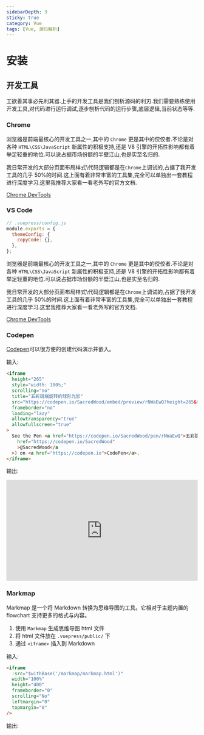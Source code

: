 ```yaml
---
sidebarDepth: 3
sticky: true
category: Vue
tags: [Vue, 源码解析]
---
```


# 安装


## 开发工具

工欲善其事必先利其器.上手的开发工具是我们刨析源码的利刃.我们需要熟练使用开发工具,对代码进行运行调试,逐步刨析代码的运行步骤,底层逻辑,当前状态等等.

### Chrome

浏览器是前端最核心的开发工具之一,其中的 `Chrome` 更是其中的佼佼者.不论是对各种 `HTML\CSS\JavaScript` 新属性的积极支持,还是 V8 引擎的开拓性影响都有着举足轻重的地位.可以说占据市场份额的半壁江山,也是实至名归的.

我日常开发的大部分页面布局样式\代码逻辑都是在`Chrome`上调试的,占据了我开发工具的几乎 50%的时间.这上面有着非常丰富的工具集,完全可以单独出一套教程进行深度学习.这里我推荐大家看一看老外写的官方文档.

[Chrome DevTools](https://developers.google.com/web/tools/chrome-devtools)

### VS Code

```js
// .vuepress/config.js
module.exports = {
  themeConfig: {
    copyCode: {},
  },
};
```

浏览器是前端最核心的开发工具之一,其中的 `Chrome` 更是其中的佼佼者.不论是对各种 `HTML\CSS\JavaScript` 新属性的积极支持,还是 V8 引擎的开拓性影响都有着举足轻重的地位.可以说占据市场份额的半壁江山,也是实至名归的.

我日常开发的大部分页面布局样式\代码逻辑都是在`Chrome`上调试的,占据了我开发工具的几乎 50%的时间.这上面有着非常丰富的工具集,完全可以单独出一套教程进行深度学习.这里我推荐大家看一看老外写的官方文档.

[Chrome DevTools](https://developers.google.com/web/tools/chrome-devtools)

### Codepen

[Codepen](https://codepen.io/)可以很方便的创建代码演示并嵌入。

输入:

```html
<iframe
  height="265"
  style="width: 100%;"
  scrolling="no"
  title="五彩斑斓旋转的球形光影"
  src="https://codepen.io/SacredWood/embed/preview/rNWaEwQ?height=265&theme-id=dark&default-tab=css,result"
  frameborder="no"
  loading="lazy"
  allowtransparency="true"
  allowfullscreen="true"
>
  See the Pen <a href="https://codepen.io/SacredWood/pen/rNWaEwQ">五彩斑斓旋转的球形光影</a> by Sacred Wood (<a
    href="https://codepen.io/SacredWood"
    >@SacredWood</a
  >) on <a href="https://codepen.io">CodePen</a>.
</iframe>
```

输出:

<iframe height="265" style="width: 100%;" scrolling="no" title="五彩斑斓旋转的球形光影" src="https://codepen.io/SacredWood/embed/preview/rNWaEwQ?height=265&theme-id=dark&default-tab=css,result" frameborder="no" loading="lazy" allowtransparency="true" allowfullscreen="true">
  See the Pen <a href='https://codepen.io/SacredWood/pen/rNWaEwQ'>五彩斑斓旋转的球形光影</a> by Sacred Wood
  (<a href='https://codepen.io/SacredWood'>@SacredWood</a>) on <a href='https://codepen.io'>CodePen</a>.
</iframe>

### Markmap

Markmap 是一个将 Markdown 转换为思维导图的工具。它相对于主题内置的 flowchart 支持更多的格式与内容。

1. 使用 `Markmap` 生成思维导图 html 文件
2. 将 html 文件放在 `.vuepress/public/` 下
3. 通过 `<iframe>` 插入到 Markdown

输入:

```html
<iframe
  :src="$withBase('/markmap/markmap.html')"
  width="100%"
  height="400"
  frameborder="0"
  scrolling="No"
  leftmargin="0"
  topmargin="0"
/>
```

输出:

<iframe
  :src="$withBase('/markmap/markmap.html')"
  width="100%"
  height="400"
  frameborder="0"
  scrolling="No"
  leftmargin="0"
  topmargin="0"
/>

### 内置流程图

[vuepress-plugin-flowchart](https://flowchart.vuepress.ulivz.com/)可以让你在 Markdown 中直接绘制流程图，就像这样

输入

```
@flowstart
cond=>condition: Process?
process=>operation: Process
e=>end: End

cond(yes)->process->e
cond(no)->e
@flowend
```

输出

@flowstart
cond=>condition: Process?
process=>operation: Process
e=>end: End

cond(yes)->process->e
cond(no)->e
@flowend

![logo](https://vuepress-theme-hope.github.io/logo.png)
